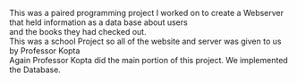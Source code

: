 This was a paired programming project I worked on to create a Webserver that held information as a data base about users\
and the books they had checked out.\
This was a school Project so all of the website and server was given to us by Professor Kopta\
Again Professor Kopta did the main portion of this project. We implemented the Database.
